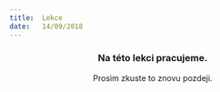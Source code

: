 ```yaml
---
title:  Lekce
date:   14/09/2018
---
```


### <center>Na této lekci pracujeme.</center>
<center>Prosim zkuste to znovu pozdeji.</center>